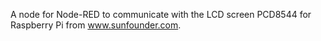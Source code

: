 A node for Node-RED to communicate with the LCD screen PCD8544 for Raspberry Pi from www.sunfounder.com.
